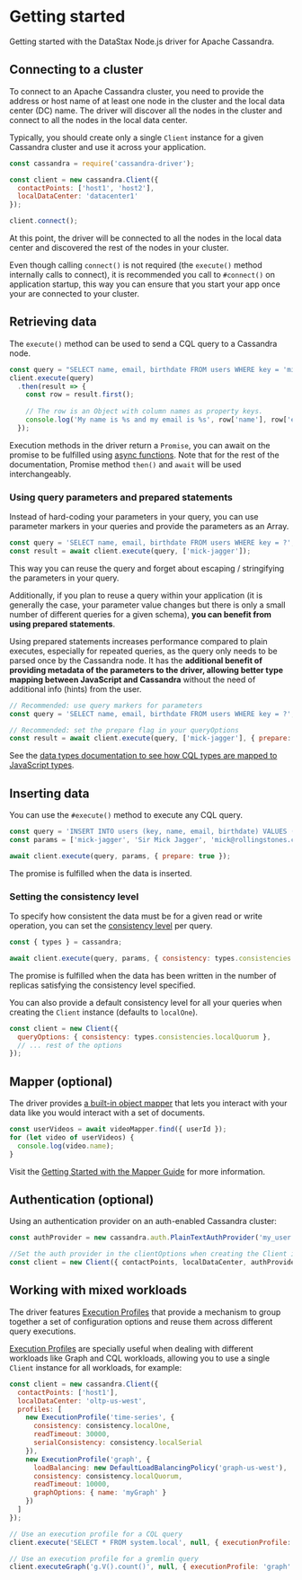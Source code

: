 # Getting started

Getting started with the DataStax Node.js driver for Apache Cassandra.

## Connecting to a cluster

To connect to an Apache Cassandra cluster, you need to provide the address or host name of at least one node
in the cluster and the local data center (DC) name.  The driver will discover all the nodes in the cluster and
connect to all the nodes in the local data center.
 
Typically, you should create only a single `Client` instance for a given Cassandra cluster and use it across
your application.

```javascript
const cassandra = require('cassandra-driver');

const client = new cassandra.Client({ 
  contactPoints: ['host1', 'host2'],
  localDataCenter: 'datacenter1'
});

client.connect();
```

At this point, the driver will be connected to all the nodes in the local data center and discovered the rest
of the nodes in your cluster.

Even though calling `connect()` is not required (the `execute()` method internally calls to connect), it is
recommended you call to `#connect()` on application startup, this way you can ensure that you start your app once
your are connected to your cluster.

## Retrieving data

The `execute()` method can be used to send a CQL query to a Cassandra node.

```javascript
const query = "SELECT name, email, birthdate FROM users WHERE key = 'mick-jagger'";
client.execute(query)
  .then(result => {
    const row = result.first();
    
    // The row is an Object with column names as property keys. 
    console.log('My name is %s and my email is %s', row['name'], row['email']);
  });
```

Execution methods in the driver return a `Promise`, you can await on the promise to be fulfilled using [async
functions][async-functions]. Note that for the rest of the documentation, Promise method `then()` and `await` will be
used interchangeably.

### Using query parameters and prepared statements

Instead of hard-coding your parameters in your query, you can use parameter markers in your queries and provide the
parameters as an Array.

```javascript
const query = 'SELECT name, email, birthdate FROM users WHERE key = ?';
const result = await client.execute(query, ['mick-jagger']);
```

This way you can reuse the query and forget about escaping / stringifying the parameters in your query. 

Additionally, if you plan to reuse a query within your application (it is generally the case, your parameter value
changes but there is only a small number of different queries for a given schema), **you can benefit from using prepared
statements**.
 
Using prepared statements increases performance compared to plain executes, especially for repeated queries, as the query
only needs to be parsed once by the Cassandra node. It has the **additional benefit of providing metadata of the
parameters to the driver, allowing better type mapping between JavaScript and Cassandra** without the need of
additional info (hints) from the user.

```javascript
// Recommended: use query markers for parameters
const query = 'SELECT name, email, birthdate FROM users WHERE key = ?';

// Recommended: set the prepare flag in your queryOptions
const result = await client.execute(query, ['mick-jagger'], { prepare: true });
```

See the [data types documentation to see how CQL types are mapped to JavaScript types][datatypes]. 

## Inserting data

You can use the `#execute()` method to execute any CQL query.

```javascript
const query = 'INSERT INTO users (key, name, email, birthdate) VALUES (?, ?, ?)';
const params = ['mick-jagger', 'Sir Mick Jagger', 'mick@rollingstones.com', new Date(1943, 6, 26)];

await client.execute(query, params, { prepare: true });
```

The promise is fulfilled when the data is inserted.

### Setting the consistency level

To specify how consistent the data must be for a given read or write operation, you can set the
[consistency level][consistency] per query.

```javascript
const { types } = cassandra;

await client.execute(query, params, { consistency: types.consistencies.quorum });
```

The promise is fulfilled when the data has been written in the number of replicas satisfying the consistency level
specified.

You can also provide a default consistency level for all your queries when creating the `Client` instance (defaults to
`localOne`).

```javascript
const client = new Client({
  queryOptions: { consistency: types.consistencies.localQuorum },
  // ... rest of the options
});
```

## Mapper (optional)

The driver provides [a built-in object mapper][mapper] that lets you interact with your data like you would interact
with a set of documents.

```javascript
const userVideos = await videoMapper.find({ userId });
for (let video of userVideos) {
  console.log(video.name);
}
```

Visit the [Getting Started with the Mapper Guide][mapper-guide] for more information. 

## Authentication (optional)

Using an authentication provider on an auth-enabled Cassandra cluster:

```javascript
const authProvider = new cassandra.auth.PlainTextAuthProvider('my_user', 'p@ssword1!');

//Set the auth provider in the clientOptions when creating the Client instance
const client = new Client({ contactPoints, localDataCenter, authProvider });
```

## Working with mixed workloads

The driver features [Execution Profiles](../features/execution-profiles) that provide a mechanism to group together
a set of configuration options and reuse them across different query executions.

[Execution Profiles](../features/execution-profiles) are specially useful when dealing with different workloads like
Graph and CQL workloads, allowing you to use a single `Client` instance for all workloads, for example:

```javascript
const client = new cassandra.Client({ 
  contactPoints: ['host1'],
  localDataCenter: 'oltp-us-west',
  profiles: [
    new ExecutionProfile('time-series', {
      consistency: consistency.localOne,
      readTimeout: 30000,
      serialConsistency: consistency.localSerial
    }),
    new ExecutionProfile('graph', {
      loadBalancing: new DefaultLoadBalancingPolicy('graph-us-west'),
      consistency: consistency.localQuorum,
      readTimeout: 10000,
      graphOptions: { name: 'myGraph' }
    })
  ]
});

// Use an execution profile for a CQL query
client.execute('SELECT * FROM system.local', null, { executionProfile: 'time-series' });

// Use an execution profile for a gremlin query
client.executeGraph('g.V().count()', null, { executionProfile: 'graph' });
```

[consistency]: https://docs.datastax.com/en/dse/6.7/dse-arch/datastax_enterprise/dbInternals/dbIntConfigConsistency.html
[datatypes]: /features/datatypes/
[mapper]: /features/mapper/
[mapper-guide]: /features/mapper/getting-started/
[async-functions]: https://developer.mozilla.org/en-US/docs/Web/JavaScript/Reference/Statements/async_function 